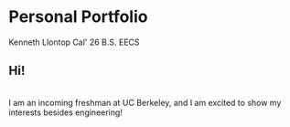 # Personal Portfolio


Kenneth Llontop Cal' 26 B.S. EECS

## Hi!
<br>
I am an incoming freshman at UC Berkeley, and I am excited to show my interests besides engineering!



